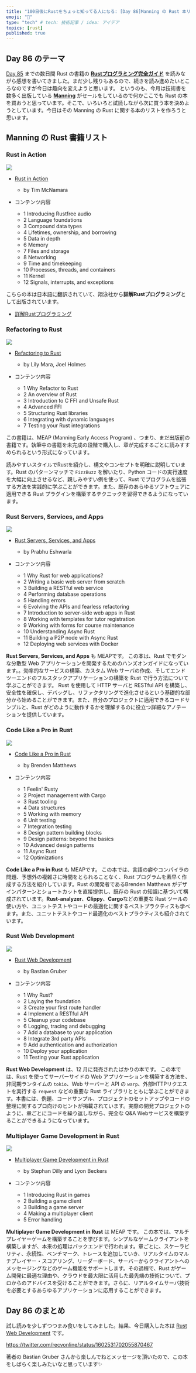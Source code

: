 ```yaml
---
title: "100日後にRustをちょっと知ってる人になる: [Day 86]Manning の Rust 本リスト"
emoji: "🦀"
type: "tech" # tech: 技術記事 / idea: アイデア
topics: [rust]
published: true
---
```

## Day 86 のテーマ

[Day 85](https://zenn.dev/shinyay/articles/hello-rust-day085) までの数日間 Rust の書籍の **[Rustプログラミング完全ガイド](https://book.impress.co.jp/books/1121101129)** を読みながら感想を書いてきました。まだ少し残りもあるので、続きを読み進めたいところなのですが今日は趣向を変えようと思います。
というのも、今月は技術書を数多く出版している **[Manning](https://www.manning.com/)** がセールをしているので何かここでも Rust の本を買おうと思っています。そこで、いろいろと試読しながら次に買う本を決めようとしています。今日はその Manning の Rust に関する本のリストを作ろうと思います。

## Manning の Rust 書籍リスト

### Rust in Action

![](https://storage.googleapis.com/zenn-user-upload/9faeb5123d98-20221213.png)

- [Rust in Action](https://www.manning.com/books/rust-in-action)
  - by Tim McNamara

- コンテンツ内容
  - 1 Introducing Rustfree audio
  - 2 Language foundations
  - 3 Compound data types
  - 4 Lifetimes, ownership, and borrowing
  - 5 Data in depth
  - 6 Memory
  - 7 Files and storage
  - 8 Networking
  - 9 Time and timekeeping
  - 10 Processes, threads, and containers
  - 11 Kernel
  - 12 Signals, interrupts, and exceptions

こちらの本は日本語に翻訳されていて、翔泳社から**詳解Rustプログラミング**として出版されています。

- [詳解Rustプログラミング](https://www.shoeisha.co.jp/book/detail/9784798173856)

### Refactoring to Rust

![](https://storage.googleapis.com/zenn-user-upload/6dff1b8c2457-20221213.png)

- [Refactoring to Rust](https://www.manning.com/books/refactoring-to-rust)
  - by Lily Mara, Joel Holmes

- コンテンツ内容
  - 1 Why Refactor to Rust
  - 2 An overview of Rust
  - 3 Introduction to C FFI and Unsafe Rust
  - 4 Advanced FFI
  - 5 Structuring Rust libraries
  - 6 Integrating with dynamic languages
  - 7 Testing your Rust integrations

この書籍は、MEAP (Manning Early Access Program) 、つまり、まだ出版前の書籍です。執筆中の書籍を未完成の段階で購入し、章が完成するごとに読みすすめられるという形式になっています。

読みやすいスタイルでRustを紹介し、構文やコンセプトを明確に説明しています。Rust のパターンマッチで `FizzBuzz` を解いたり、Python コードの実行速度を大幅に向上させるなど、親しみやすい例を使って、Rust でプログラムを拡張する方法を実践的に学ぶことができます。また、既存のあらゆるソフトウェアに適用できる Rust プラグインを構築するテクニックを習得できるようになっています。

### Rust Servers, Services, and Apps

![](https://storage.googleapis.com/zenn-user-upload/751da3d120da-20221213.png)

- [Rust Servers, Services, and Apps](https://www.manning.com/books/rust-servers-services-and-apps)
  - by Prabhu Eshwarla

- コンテンツ内容
  - 1 Why Rust for web applications?
  - 2 Writing a basic web server from scratch
  - 3 Building a RESTful web service
  - 4 Performing database operations
  - 5 Handling errors
  - 6 Evolving the APIs and fearless refactoring
  - 7 Introduction to server-side web apps in Rust
  - 8 Working with templates for tutor registration
  - 9 Working with forms for course maintenance
  - 10 Understanding Async Rust
  - 11 Building a P2P node with Async Rust
  - 12 Deploying web services with Docker

**Rust Servers, Services, and Apps** も MEAPです。
この本は、Rust でモダンな分散型 Web アプリケーションを開発するためのハンズオンガイドになっています。。効率的なサービスの構築、カスタム Web サーバの作成、そしてエンドツーエンドのフルスタックアプリケーションの構築を Rust で行う方法について学ぶことができます。
Rust を使用して HTTP サーバと RESTful API を構築し、安全性を確保し、デバッグし、リファクタリングで進化させるという基礎的な部分から始めることができます。また、自分のプロジェクトに適用できるコードサンプルと、Rust がどのように動作するかを理解するのに役立つ詳細なアノテーションを提供しています。

### Code Like a Pro in Rust

![](https://storage.googleapis.com/zenn-user-upload/e3d6efcf7281-20221213.png)

- [Code Like a Pro in Rust](https://www.manning.com/books/code-like-a-pro-in-rust)
  - by Brenden Matthews

- コンテンツ内容
  - 1 Feelin' Rusty
  - 2 Project management with Cargo
  - 3 Rust tooling
  - 4 Data structures
  - 5 Working with memory
  - 6 Unit testing
  - 7 Integration testing
  - 8 Design pattern building blocks
  - 9 Design patterns: beyond the basics
  - 10 Advanced design patterns
  - 11 Async Rust
  - 12 Optimizations

**Code Like a Pro in Rust** も MEAPです。
この本では、言語の癖やコンパイラの問題、予想外の複雑さに時間をとられることなく、Rust プログラムを素早く作成する方法を紹介しています。Rust の開発者であるBrenden Matthews がデザインパターンとショートカットを直接提供し、既存の Rust の知識に基づいて構成されています。**Rust-analyzer**、**Clippy**、**Cargo**などの重要な Rust ツールの使い方や、ユニットテストやコードの最適化に関するベストプラクティスも学べます。また、ユニットテストやコード最適化のベストプラクティスも紹介されています。

### Rust Web Development

![](https://storage.googleapis.com/zenn-user-upload/f554daee7170-20221213.png)

- [Rust Web Development](https://www.manning.com/books/rust-web-development)
  - by Bastian Gruber

- コンテンツ内容
  - 1 Why Rust?
  - 2 Laying the foundation
  - 3 Create your first route handler
  - 4 Implement a RESTful API
  - 5 Cleanup your codebase
  - 6 Logging, tracing and debugging
  - 7 Add a database to your application
  - 8 Integrate 3rd party APIs
  - 9 Add authentication and authorization
  - 10 Deploy your application
  - 11 Testing your Rust application

**Rust Web Development** は、12 月に発売されたばかりの本です。
この本では、Rust を使ってサーバーサイドの Web アプリケーションを構築する方法を、非同期ランタイムの `tokio`、Web サーバーと API の `warp`、外部HTTPリクエストを実行する `reqwest` などの重要な Rust ライブラリとともに学ぶことができます。本書には、例題、コードサンプル、プロジェクトのセットアップやコードの整理に関するプロ向けのヒントが掲載されています。実際の開発プロジェクトのように、章ごとにコードを繰り返しながら、完全な Q&A Webサービスを構築することができるようになっています。

### Multiplayer Game Development in Rust

![](https://storage.googleapis.com/zenn-user-upload/f835977f1768-20221213.png)

- [Multiplayer Game Development in Rust](https://www.manning.com/books/multiplayer-game-development-in-rust)
  - by Stephan Dilly and Lyon Beckers

- コンテンツ内容
  - 1 Introducing Rust in games
  - 2 Building a game client
  - 3 Building a game server
  - 4 Making a multiplayer client
  - 5 Error handling

**Multiplayer Game Development in Rust** は MEAP です。
この本では、マルチプレイヤーゲームを構築することを学びます。シンプルなゲームクライアントを構築しますが、本来の処理はバックエンドで行われます。章ごとに、スケーラビリティ、永続性、ベンチマーク、トレースを追加していき、リアルタイムのマルチプレイヤー・スコアリング、リーダーボード、サーバーからクライアントへのメッセージングなどのゲーム機能をサポートします。その過程で、Rust がゲーム開発に最適な理由や、クラウドを最大限に活用した最先端の技術について、プロからのアドバイスを受けることができます。さらに、リアルタイムサーバ技術を必要とするあらゆるアプリケーションに応用することができます。

## Day 86 のまとめ

試し読みを少しずつつまみ食いをしてみました。結果、今日購入した本は [Rust Web Development](https://www.manning.com/books/rust-web-development) です。

https://twitter.com/recvonline/status/1602531702055870467

著者の Bastian Gruber さんから楽しんでねとメッセージを頂いたので、この本をしばらく楽しみたいなと思っています✨
